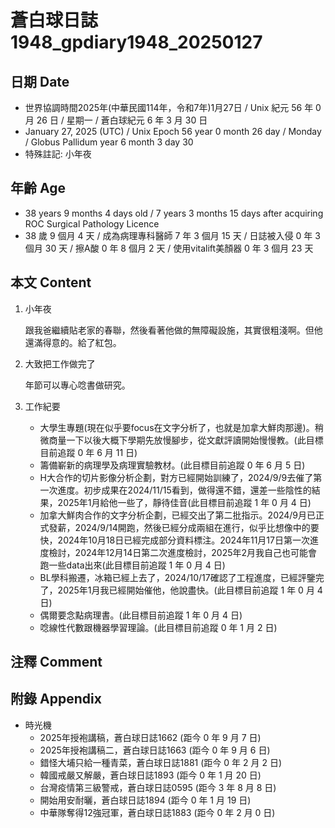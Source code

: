[_metadata_:encoding]: - "utf-8"
[_metadata_:language]: - "zh-Hant-TW"
[_metadata_:fileformat]: - "markdown"
[_metadata_:MIME_type]: - "text/plain"
[_metadata_:markdown_version]: - "commonmark version 0.30"
[_metadata_:markdown_spec]: - "https://spec.commonmark.org/0.30/"

# 蒼白球日誌1948_gpdiary1948_20250127 #

## 日期 Date ##

* 世界協調時間2025年(中華民國114年，令和7年)1月27日 / Unix 紀元 56 年 0 月 26 日 / 星期一 / 蒼白球紀元 6 年 3 月 30 日
* January 27, 2025 (UTC) / Unix Epoch 56 year 0 month 26 day / Monday / Globus Pallidum year 6 month 3 day 30
* 特殊註記: 小年夜

## 年齡 Age ##

* 38 years 9 months 4 days old / 7 years 3 months 15 days after acquiring ROC Surgical Pathology Licence
* 38 歲 9 個月 4 天 / 成為病理專科醫師 7 年 3 個月 15 天 / 日誌被入侵 0 年 3 個月 30 天 / 擦A酸 0 年 8 個月 2 天 / 使用vitalift美顏器 0 年 3 個月 23 天

## 本文 Content ##

1. 小年夜

    跟我爸繼續貼老家的春聯，然後看著他做的無障礙設施，其實很粗淺啊。但他還滿得意的。給了紅包。

2. 大致把工作做完了

    年節可以專心唸書做研究。

3. 工作紀要

    - 大學生專題(現在似乎要focus在文字分析了，也就是加拿大鮮肉那邊)。稍微商量一下以後大概下學期先放慢腳步，從文獻評讀開始慢慢教。(此目標目前追蹤 0 年 6 月 11 日)
    - 籌備嶄新的病理學及病理實驗教材。(此目標目前追蹤 0 年 6 月 5 日)
    - H大合作的切片影像分析企劃，對方已經開始訓練了，2024/9/9去催了第一次進度。初步成果在2024/11/15看到，做得還不錯，還差一些陰性的結果，2025年1月給他一些了，靜待佳音(此目標目前追蹤 1 年 0 月 4 日)
    - 加拿大鮮肉合作的文字分析企劃，已經交出了第二批指示。2024/9月已正式發薪，2024/9/14開跑，然後已經分成兩組在進行，似乎比想像中的要快，2024年10月18日已經完成部分資料標注。2024年11月17日第一次進度檢討，2024年12月14日第二次進度檢討，2025年2月我自己也可能會跑一些data出來(此目標目前追蹤 1 年 0 月 4 日)
    - BL學科搬遷，冰箱已經上去了，2024/10/17確認了工程進度，已經評鑒完了，2025年1月我已經開始催他，他說盡快。(此目標目前追蹤 1 年 0 月 4 日)
    - 偶爾要念點病理書。(此目標目前追蹤 1 年 0 月 4 日)
    - 唸線性代數跟機器學習理論。(此目標目前追蹤 0 年 1 月 2 日)

## 注釋 Comment ##


## 附錄 Appendix ##

* 時光機
    - 2025年授袍講稿，蒼白球日誌1662 (距今 0 年 9 月 7 日)
    - 2025年授袍講稿二，蒼白球日誌1663 (距今 0 年 9 月 6 日)
    - 錯怪大埔只給一種青菜，蒼白球日誌1881 (距今 0 年 2 月 2 日)
    - 韓國戒嚴又解嚴，蒼白球日誌1893 (距今 0 年 1 月 20 日)
    - 台灣疫情第三級警戒，蒼白球日誌0595 (距今 3 年 8 月 8 日)
    - 開始用安耐曬，蒼白球日誌1894 (距今 0 年 1 月 19 日)
    - 中華隊奪得12強冠軍，蒼白球日誌1883 (距今 0 年 2 月 0 日)
